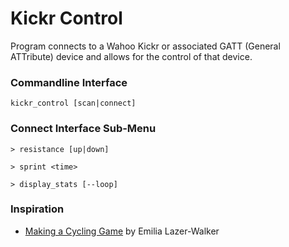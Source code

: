 # Kickr Control

Program connects to a Wahoo Kickr or associated GATT (General ATTribute) device and allows for the control of that device.


### Commandline Interface

`kickr_control [scan|connect]`

### Connect Interface Sub-Menu

```
> resistance [up|down]

> sprint <time>

> display_stats [--loop]
```


### Inspiration

- [Making a Cycling Game](https://blog.lazerwalker.com/2019/02/15/bike-game-part-2.html) by Emilia Lazer-Walker

 
